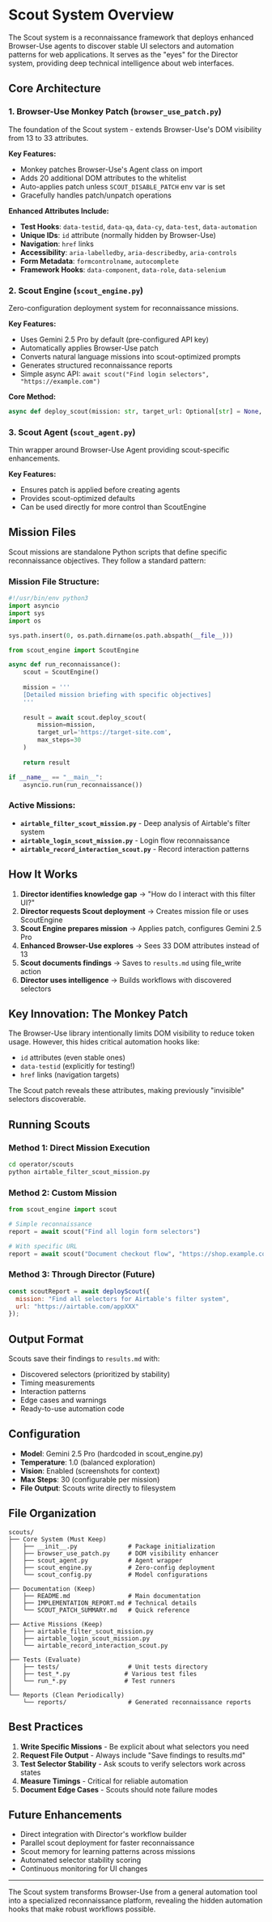 # Scout System Overview

The Scout system is a reconnaissance framework that deploys enhanced Browser-Use agents to discover stable UI selectors and automation patterns for web applications. It serves as the "eyes" for the Director system, providing deep technical intelligence about web interfaces.

## Core Architecture

### 1. **Browser-Use Monkey Patch** (`browser_use_patch.py`)
The foundation of the Scout system - extends Browser-Use's DOM visibility from 13 to 33 attributes.

**Key Features:**
- Monkey patches Browser-Use's Agent class on import
- Adds 20 additional DOM attributes to the whitelist
- Auto-applies patch unless `SCOUT_DISABLE_PATCH` env var is set
- Gracefully handles patch/unpatch operations

**Enhanced Attributes Include:**
- **Test Hooks**: `data-testid`, `data-qa`, `data-cy`, `data-test`, `data-automation`
- **Unique IDs**: `id` attribute (normally hidden by Browser-Use)
- **Navigation**: `href` links
- **Accessibility**: `aria-labelledby`, `aria-describedby`, `aria-controls`
- **Form Metadata**: `formcontrolname`, `autocomplete`
- **Framework Hooks**: `data-component`, `data-role`, `data-selenium`

### 2. **Scout Engine** (`scout_engine.py`)
Zero-configuration deployment system for reconnaissance missions.

**Key Features:**
- Uses Gemini 2.5 Pro by default (pre-configured API key)
- Automatically applies Browser-Use patch
- Converts natural language missions into scout-optimized prompts
- Generates structured reconnaissance reports
- Simple async API: `await scout("Find login selectors", "https://example.com")`

**Core Method:**
```python
async def deploy_scout(mission: str, target_url: Optional[str] = None, max_steps: int = 30) -> str
```

### 3. **Scout Agent** (`scout_agent.py`)
Thin wrapper around Browser-Use Agent providing scout-specific enhancements.

**Key Features:**
- Ensures patch is applied before creating agents
- Provides scout-optimized defaults
- Can be used directly for more control than ScoutEngine

## Mission Files

Scout missions are standalone Python scripts that define specific reconnaissance objectives. They follow a standard pattern:

### Mission File Structure:
```python
#!/usr/bin/env python3
import asyncio
import sys
import os

sys.path.insert(0, os.path.dirname(os.path.abspath(__file__)))

from scout_engine import ScoutEngine

async def run_reconnaissance():
    scout = ScoutEngine()
    
    mission = '''
    [Detailed mission briefing with specific objectives]
    '''
    
    result = await scout.deploy_scout(
        mission=mission,
        target_url='https://target-site.com',
        max_steps=30
    )
    
    return result

if __name__ == "__main__":
    asyncio.run(run_reconnaissance())
```

### Active Missions:
- **`airtable_filter_scout_mission.py`** - Deep analysis of Airtable's filter system
- **`airtable_login_scout_mission.py`** - Login flow reconnaissance
- **`airtable_record_interaction_scout.py`** - Record interaction patterns

## How It Works

1. **Director identifies knowledge gap** → "How do I interact with this filter UI?"
2. **Director requests Scout deployment** → Creates mission file or uses ScoutEngine
3. **Scout Engine prepares mission** → Applies patch, configures Gemini 2.5 Pro
4. **Enhanced Browser-Use explores** → Sees 33 DOM attributes instead of 13
5. **Scout documents findings** → Saves to `results.md` using file_write action
6. **Director uses intelligence** → Builds workflows with discovered selectors

## Key Innovation: The Monkey Patch

The Browser-Use library intentionally limits DOM visibility to reduce token usage. However, this hides critical automation hooks like:
- `id` attributes (even stable ones)
- `data-testid` (explicitly for testing!)
- `href` links (navigation targets)

The Scout patch reveals these attributes, making previously "invisible" selectors discoverable.

## Running Scouts

### Method 1: Direct Mission Execution
```bash
cd operator/scouts
python airtable_filter_scout_mission.py
```

### Method 2: Custom Mission
```python
from scout_engine import scout

# Simple reconnaissance
report = await scout("Find all login form selectors")

# With specific URL
report = await scout("Document checkout flow", "https://shop.example.com")
```

### Method 3: Through Director (Future)
```javascript
const scoutReport = await deployScout({
  mission: "Find all selectors for Airtable's filter system",
  url: "https://airtable.com/appXXX"
});
```

## Output Format

Scouts save their findings to `results.md` with:
- Discovered selectors (prioritized by stability)
- Timing measurements
- Interaction patterns
- Edge cases and warnings
- Ready-to-use automation code

## Configuration

- **Model**: Gemini 2.5 Pro (hardcoded in scout_engine.py)
- **Temperature**: 1.0 (balanced exploration)
- **Vision**: Enabled (screenshots for context)
- **Max Steps**: 30 (configurable per mission)
- **File Output**: Scouts write directly to filesystem

## File Organization

```
scouts/
├── Core System (Must Keep)
│   ├── __init__.py              # Package initialization
│   ├── browser_use_patch.py     # DOM visibility enhancer
│   ├── scout_agent.py           # Agent wrapper
│   ├── scout_engine.py          # Zero-config deployment
│   └── scout_config.py          # Model configurations
│
├── Documentation (Keep)
│   ├── README.md                # Main documentation
│   ├── IMPLEMENTATION_REPORT.md # Technical details
│   └── SCOUT_PATCH_SUMMARY.md   # Quick reference
│
├── Active Missions (Keep)
│   ├── airtable_filter_scout_mission.py
│   ├── airtable_login_scout_mission.py
│   └── airtable_record_interaction_scout.py
│
├── Tests (Evaluate)
│   ├── tests/                   # Unit tests directory
│   ├── test_*.py               # Various test files
│   └── run_*.py                # Test runners
│
└── Reports (Clean Periodically)
    └── reports/                 # Generated reconnaissance reports
```

## Best Practices

1. **Write Specific Missions** - Be explicit about what selectors you need
2. **Request File Output** - Always include "Save findings to results.md"
3. **Test Selector Stability** - Ask scouts to verify selectors work across states
4. **Measure Timings** - Critical for reliable automation
5. **Document Edge Cases** - Scouts should note failure modes

## Future Enhancements

- Direct integration with Director's workflow builder
- Parallel scout deployment for faster reconnaissance
- Scout memory for learning patterns across missions
- Automated selector stability scoring
- Continuous monitoring for UI changes

---

The Scout system transforms Browser-Use from a general automation tool into a specialized reconnaissance platform, revealing the hidden automation hooks that make robust workflows possible.